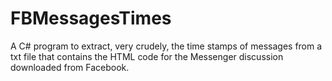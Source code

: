 # FBMessagesTimes
A C# program to extract, very crudely, the time stamps of messages from a txt file that contains the HTML code for the Messenger discussion downloaded from Facebook.
